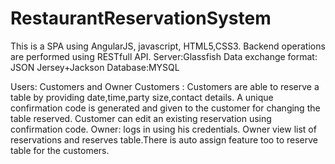 # RestaurantReservationSystem

This is a SPA using AngularJS, javascript, HTML5,CSS3. Backend operations are performed using RESTfull API. 
Server:Glassfish
Data exchange format: JSON
Jersey+Jackson
Database:MYSQL

Users: Customers and Owner
Customers : Customers are able to reserve a table by providing date,time,party size,contact details. A unique confirmation code is generated and given to the customer for changing the table reserved.
            Customer can edit an existing reservation using confirmation code.
Owner: logs in using his credentials. Owner view list of reservations and reserves table.There is auto assign feature too to reserve table for the customers.


